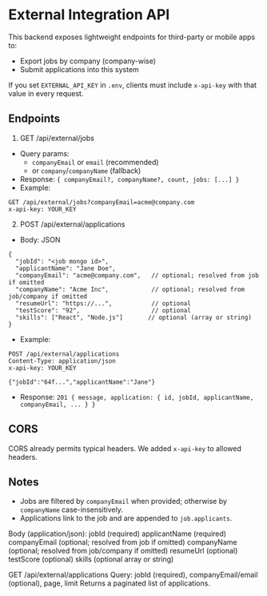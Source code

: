 # External Integration API

This backend exposes lightweight endpoints for third-party or mobile apps to:
- Export jobs by company (company-wise)
- Submit applications into this system

If you set `EXTERNAL_API_KEY` in `.env`, clients must include `x-api-key` with that value in every request.

## Endpoints

1) GET /api/external/jobs
- Query params:
  - `companyEmail` or `email` (recommended)
  - or `company`/`companyName` (fallback)
- Response: `{ companyEmail?, companyName?, count, jobs: [...] }`
- Example:
```
GET /api/external/jobs?companyEmail=acme@company.com
x-api-key: YOUR_KEY
```

2) POST /api/external/applications
- Body: JSON
```
{
  "jobId": "<job mongo id>",
  "applicantName": "Jane Doe",
  "companyEmail": "acme@company.com",   // optional; resolved from job if omitted
  "companyName": "Acme Inc",            // optional; resolved from job/company if omitted
  "resumeUrl": "https://...",           // optional
  "testScore": "92",                    // optional
  "skills": ["React", "Node.js"]       // optional (array or string)
}
```
- Example:
```
POST /api/external/applications
Content-Type: application/json
x-api-key: YOUR_KEY

{"jobId":"64f...","applicantName":"Jane"}
```
- Response: `201 { message, application: { id, jobId, applicantName, companyEmail, ... } }`

## CORS
CORS already permits typical headers. We added `x-api-key` to allowed headers.

## Notes
- Jobs are filtered by `companyEmail` when provided; otherwise by `companyName` case-insensitively.
- Applications link to the job and are appended to `job.applicants`.

Body (application/json):
jobId (required)
applicantName (required)
companyEmail (optional; resolved from job if omitted)
companyName (optional; resolved from job/company if omitted)
resumeUrl (optional)
testScore (optional)
skills (optional array or string)

GET /api/external/applications
Query: jobId (required), companyEmail/email (optional), page, limit
Returns a paginated list of applications.
